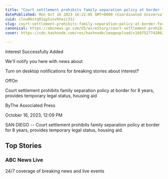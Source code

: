 ```yaml
---
title: "Court settlement prohibits family separation policy at border for 8 years, provides temporary legal status, housing aid"
datePublished: Mon Oct 16 2023 16:22:05 GMT+0000 (Coordinated Universal Time)
cuid: clnu06stq01qy5invhheic31z
slug: court-settlement-prohibits-family-separation-policy-at-border-for-8-years-provides-temporary-legal-status-housing-aid
canonical: https://abcnews.go.com/US/wireStory/court-settlement-prohibits-family-separation-policy-border-8-104014551
cover: https://cdn.hashnode.com/res/hashnode/imageupload/v1697527742062/2636b916-a2ef-4a6c-944a-19e443737aad.jpeg

---
```


Interest Successfully Added

We'll notify you here with news about

Turn on desktop notifications for breaking stories about interest?

OffOn

Court settlement prohibits family separation policy at border for 8 years, provides temporary legal status, housing aid

ByThe Associated Press

October 16, 2023, 12:09 PM

SAN DIEGO -- Court settlement prohibits family separation policy at border for 8 years, provides temporary legal status, housing aid.

Top Stories
-----------

### ABC News Live

24/7 coverage of breaking news and live events